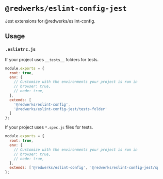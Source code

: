 # `@redwerks/eslint-config-jest`

Jest extensions for @redwerks/eslint-config.

## Usage

### `.eslintrc.js`

If your project uses `__tests__` folders for tests.

```js
module.exports = {
  root: true,
  env: {
    // Customize with the environments your project is run in
    // browser: true,
    // node: true,
  },
  extends: [
    '@redwerks/eslint-config',
    '@redwerks/eslint-config-jest/tests-folder'
  ]
};
```

If your project uses `*.spec.js` files for tests.

```js
module.exports = {
  root: true,
  env: {
    // Customize with the environments your project is run in
    // browser: true,
    // node: true,
  },
  extends: ['@redwerks/eslint-config', '@redwerks/eslint-config-jest/spec']
};
```
